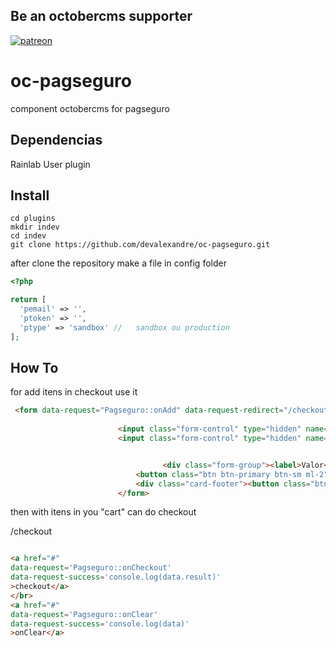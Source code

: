## Be an octobercms supporter
[![patreon](https://encrypted-tbn0.gstatic.com/images?q=tbn:ANd9GcSl-jfhjJPyaukslkx14sAUv7rJQHo4n26AXBuc4sjGMK6A-DWF)](https://www.patreon.com/bePatron?c=1683878&rid=2525719)
# oc-pagseguro
component octobercms for pagseguro

## Dependencias 

Rainlab User plugin

## Install

```
cd plugins
mkdir indev
cd indev 
git clone https://github.com/devalexandre/oc-pagseguro.git

```


after clone the repository make a file in config folder

``` php
<?php

return [
  'pemail' => '',
  'ptoken' => '',
  'ptype' => 'sandbox' //   sandbox ou production
];

```

## How To

for add itens in checkout use it

``` html 
 <form data-request="Pagseguro::onAdd" data-request-redirect="/checkout">
                                        
                        <input class="form-control" type="hidden" name="item[id]" value="1" >
                        <input class="form-control" type="hidden" name="item[name]" value="ebook octobercms">


                                  <div class="form-group"><label>Valor</label><input class="form-control" type="text" name="item[price]" min="1000" max="10000" required placeholder="minimo 1000.00"></div>
                            <button class="btn btn-primary btn-sm ml-2" type="submit">investir</button></div>
                            <div class="card-footer"><button class="btn btn-danger mtl-4" type="button"><i class="fa fa-file-pdf-o"></i>&nbsp;<strong>Informações</strong></button></div>
                        </form>
```


then with itens in you "cart" can do checkout

/checkout
``` html

<a href="#"
data-request='Pagseguro::onCheckout'
data-request-success='console.log(data.result)'
>checkout</a>
</br>
<a href="#"
data-request='Pagseguro::onClear'
data-request-success='console.log(data)'
>onClear</a>

```
